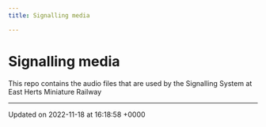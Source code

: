 ```yaml
---
title: Signalling media

---
```


# Signalling media



This repo contains the audio files that are used by the Signalling System at East Herts Miniature Railway 

-------------------------------

Updated on 2022-11-18 at 16:18:58 +0000
